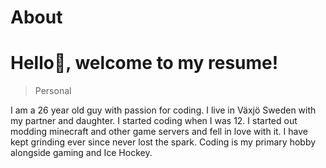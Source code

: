 # About

# Hello👋, welcome to my resume!

> Personal

I am a 26 year old guy with passion for coding. I live in Växjö Sweden with my partner and daughter. I started coding
when I was 12. I started out modding minecraft and other game servers and fell in love with it. I have kept grinding
ever since never lost the spark. Coding is my primary hobby alongside gaming and Ice Hockey.
